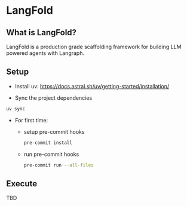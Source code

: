 # LangFold

## What is LangFold?

LangFold is a production grade scaffolding framework for building LLM powered agents with Langraph.

## Setup

- Install uv: https://docs.astral.sh/uv/getting-started/installation/

- Sync the project dependencies

```bash
uv sync
```

- For first time:

  - setup pre-commit hooks

    ```bash
    pre-commit install
    ```

  - run pre-commit hooks

    ```bash
    pre-commit run --all-files
    ```

## Execute

TBD
